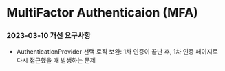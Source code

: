 # MultiFactor Authenticaion (MFA)

### 2023-03-10 개선 요구사항

+ AuthenticationProvider 선택 로직 보완: 1차 인증이 끝난 후, 1차 인증 페이지로 다시 접근했을 때 발생하는 문제
